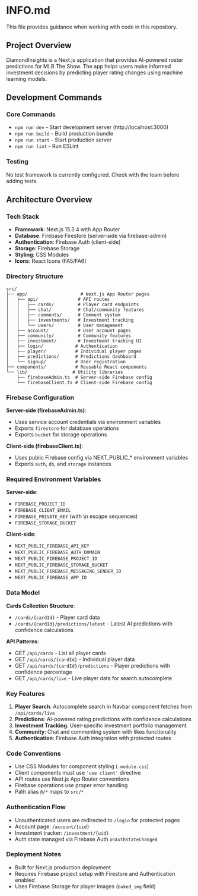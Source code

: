 # INFO.md

This file provides guidance when working with code in this repository.

## Project Overview

DiamondInsights is a Next.js application that provides AI-powered roster predictions for MLB The Show. The app helps users make informed investment decisions by predicting player rating changes using machine learning models.

## Development Commands

### Core Commands
- `npm run dev` - Start development server (http://localhost:3000)
- `npm run build` - Build production bundle
- `npm run start` - Start production server
- `npm run lint` - Run ESLint

### Testing
No test framework is currently configured. Check with the team before adding tests.

## Architecture Overview

### Tech Stack
- **Framework**: Next.js 15.3.4 with App Router
- **Database**: Firebase Firestore (server-side via firebase-admin)
- **Authentication**: Firebase Auth (client-side)
- **Storage**: Firebase Storage
- **Styling**: CSS Modules
- **Icons**: React Icons (FA5/FA6)

### Directory Structure
```
src/
├── app/                    # Next.js App Router pages
│   ├── api/               # API routes
│   │   ├── cards/         # Player card endpoints
│   │   ├── chat/          # Chat/community features
│   │   ├── comments/      # Comment system
│   │   ├── investments/   # Investment tracking
│   │   └── users/         # User management
│   ├── account/           # User account pages
│   ├── community/         # Community features
│   ├── investment/        # Investment tracking UI
│   ├── login/            # Authentication
│   ├── player/           # Individual player pages
│   ├── predictions/      # Predictions dashboard
│   └── signup/           # User registration
├── components/           # Reusable React components
└── lib/                 # Utility libraries
    ├── firebaseAdmin.ts  # Server-side Firebase config
    └── firebaseClient.ts # Client-side Firebase config
```

### Firebase Configuration

**Server-side (firebaseAdmin.ts)**:
- Uses service account credentials via environment variables
- Exports `firestore` for database operations
- Exports `bucket` for storage operations

**Client-side (firebaseClient.ts)**:
- Uses public Firebase config via NEXT_PUBLIC_* environment variables
- Exports `auth`, `db`, and `storage` instances

### Required Environment Variables

**Server-side**:
- `FIREBASE_PROJECT_ID`
- `FIREBASE_CLIENT_EMAIL`
- `FIREBASE_PRIVATE_KEY` (with \n escape sequences)
- `FIREBASE_STORAGE_BUCKET`

**Client-side**:
- `NEXT_PUBLIC_FIREBASE_API_KEY`
- `NEXT_PUBLIC_FIREBASE_AUTH_DOMAIN`
- `NEXT_PUBLIC_FIREBASE_PROJECT_ID`
- `NEXT_PUBLIC_FIREBASE_STORAGE_BUCKET`
- `NEXT_PUBLIC_FIREBASE_MESSAGING_SENDER_ID`
- `NEXT_PUBLIC_FIREBASE_APP_ID`

### Data Model

**Cards Collection Structure**:
- `/cards/{cardId}` - Player card data
- `/cards/{cardId}/predictions/latest` - Latest AI predictions with confidence calculations

**API Patterns**:
- GET `/api/cards` - List all player cards
- GET `/api/cards/{cardId}` - Individual player data
- GET `/api/cards/{cardId}/predictions` - Player predictions with confidence percentage
- GET `/api/cards/live` - Live player data for search autocomplete

### Key Features

1. **Player Search**: Autocomplete search in Navbar component fetches from `/api/cards/live`
2. **Predictions**: AI-powered rating predictions with confidence calculations
3. **Investment Tracking**: User-specific investment portfolio management
4. **Community**: Chat and commenting system with likes functionality
5. **Authentication**: Firebase Auth integration with protected routes

### Code Conventions

- Use CSS Modules for component styling (`.module.css`)
- Client components must use `'use client'` directive
- API routes use Next.js App Router conventions
- Firebase operations use proper error handling
- Path alias `@/*` maps to `src/*`

### Authentication Flow

- Unauthenticated users are redirected to `/login` for protected pages
- Account page: `/account/{uid}`
- Investment tracker: `/investment/{uid}`
- Auth state managed via Firebase Auth `onAuthStateChanged`

### Deployment Notes

- Built for Next.js production deployment
- Requires Firebase project setup with Firestore and Authentication enabled
- Uses Firebase Storage for player images (`baked_img` field)
